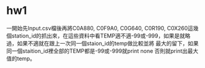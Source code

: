 # hw1

一開始先Input.csv檔後再將C0A880, C0F9A0, C0G640, C0R190, C0X260這幾個station_id的抓出來，在這些資料中看TEMP適不適-99或-999，如果是就略過，如果不適就在跟上一次同一個staion_id的temp做比較並將
最大的留下，如果同一個staition_id裡全部的TEMP都是-99或-999就print none 否則就print出最大值的temp。
